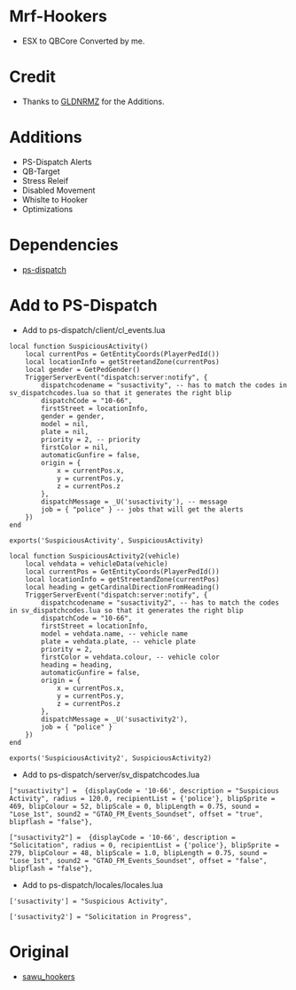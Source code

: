 # Mrf-Hookers
* ESX to QBCore Converted by me.


# Credit
* Thanks to [GLDNRMZ](https://github.com/GLDNRMZ) for the Additions.

# Additions
* PS-Dispatch Alerts 
* QB-Target
* Stress Releif
* Disabled Movement
* Whislte to Hooker
* Optimizations 

# Dependencies
* [ps-dispatch](https://github.com/Project-Sloth/ps-dispatch)

# Add to PS-Dispatch

* Add to ps-dispatch/client/cl_events.lua

```
local function SuspiciousActivity()
    local currentPos = GetEntityCoords(PlayerPedId())
    local locationInfo = getStreetandZone(currentPos)
    local gender = GetPedGender()
    TriggerServerEvent("dispatch:server:notify", {
        dispatchcodename = "susactivity", -- has to match the codes in sv_dispatchcodes.lua so that it generates the right blip
        dispatchCode = "10-66",
        firstStreet = locationInfo,
        gender = gender,
        model = nil,
        plate = nil,
        priority = 2, -- priority
        firstColor = nil,
        automaticGunfire = false,
        origin = {
            x = currentPos.x,
            y = currentPos.y,
            z = currentPos.z
        },
        dispatchMessage = _U('susactivity'), -- message
        job = { "police" } -- jobs that will get the alerts
    })
end

exports('SuspiciousActivity', SuspiciousActivity)

local function SuspiciousActivity2(vehicle)
    local vehdata = vehicleData(vehicle)
    local currentPos = GetEntityCoords(PlayerPedId())
    local locationInfo = getStreetandZone(currentPos)
    local heading = getCardinalDirectionFromHeading()
    TriggerServerEvent("dispatch:server:notify", {
        dispatchcodename = "susactivity2", -- has to match the codes in sv_dispatchcodes.lua so that it generates the right blip
        dispatchCode = "10-66",
        firstStreet = locationInfo,
        model = vehdata.name, -- vehicle name
        plate = vehdata.plate, -- vehicle plate
        priority = 2,
        firstColor = vehdata.colour, -- vehicle color
        heading = heading,
        automaticGunfire = false,
        origin = {
            x = currentPos.x,
            y = currentPos.y,
            z = currentPos.z
        },
        dispatchMessage = _U('susactivity2'),
        job = { "police" }
    })
end

exports('SuspiciousActivity2', SuspiciousActivity2)
```
* Add to ps-dispatch/server/sv_dispatchcodes.lua

```
["susactivity"] =  {displayCode = '10-66', description = "Suspicious Activity", radius = 120.0, recipientList = {'police'}, blipSprite = 469, blipColour = 52, blipScale = 0, blipLength = 0.75, sound = "Lose_1st", sound2 = "GTAO_FM_Events_Soundset", offset = "true", blipflash = "false"},

["susactivity2"] =  {displayCode = '10-66', description = "Solicitation", radius = 0, recipientList = {'police'}, blipSprite = 279, blipColour = 48, blipScale = 1.0, blipLength = 0.75, sound = "Lose_1st", sound2 = "GTAO_FM_Events_Soundset", offset = "false", blipflash = "false"},
```
* Add to ps-dispatch/locales/locales.lua

```
['susactivity'] = "Suspicious Activity",

['susactivity2'] = "Solicitation in Progress",
```

# Original
* [sawu_hookers](https://github.com/stianhje/sawu_hookers)
